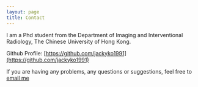 ```yaml
---
layout: page
title: Contact
---
```

I am a Phd student from the Department of Imaging and Interventional Radiology, The Chinese University of Hong Kong.

Github Profile: [https://github.com/jackyko1991](https://github.com/jackyko1991)

If you are having any problems, any questions or suggestions, feel free to [email me](mailto:jackyko@link.cuhk.edu.hk)
